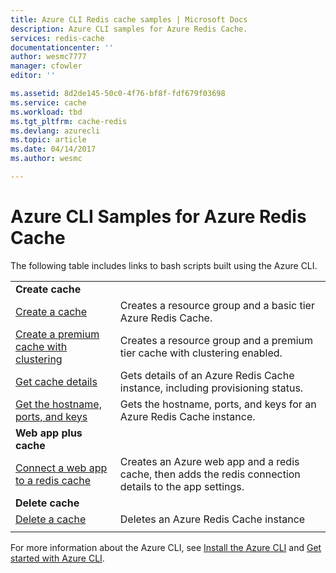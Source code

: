 ```yaml
---
title: Azure CLI Redis cache samples | Microsoft Docs
description: Azure CLI samples for Azure Redis Cache.
services: redis-cache
documentationcenter: ''
author: wesmc7777
manager: cfowler
editor: ''

ms.assetid: 8d2de145-50c0-4f76-bf8f-fdf679f03698
ms.service: cache
ms.workload: tbd
ms.tgt_pltfrm: cache-redis
ms.devlang: azurecli
ms.topic: article
ms.date: 04/14/2017
ms.author: wesmc

---
```

# Azure CLI Samples for Azure Redis Cache

The following table includes links to bash scripts built using the Azure CLI.

| | |
|---|---|
|**Create cache**||
| [Create a cache](./scripts/create-cache.md) | Creates a resource group and a basic tier Azure Redis Cache. |
| [Create a premium cache with clustering](./scripts/create-premium-cache-cluster.md) | Creates a resource group and a premium tier cache with clustering enabled.|
| [Get cache details](./scripts/show-cache.md) | Gets details of an Azure Redis Cache instance, including provisioning status. |
| [Get the hostname, ports, and keys](./scripts/cache-keys-ports.md) | Gets the hostname, ports, and keys for an Azure Redis Cache instance. |
|**Web app plus cache**||
| [Connect a web app to a redis cache](./../app-service/scripts/app-service-cli-app-service-redis.md) | Creates an Azure web app and a redis cache, then adds the redis connection details to the app settings. |
|**Delete cache**||
| [Delete a cache](./scripts/delete-cache.md) | Deletes an Azure Redis Cache instance  |
| | |

For more information about the Azure CLI, see [Install the Azure CLI](https://docs.microsoft.com/cli/azure/install-azure-cli) and [Get started with Azure CLI](https://docs.microsoft.com/cli/azure/get-started-with-azure-cli).
